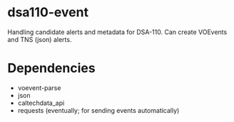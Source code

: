 # dsa110-event

Handling candidate alerts and metadata for DSA-110. Can create VOEvents and TNS (json) alerts.

# Dependencies

- voevent-parse
- json
- caltechdata_api
- requests (eventually; for sending events automatically)